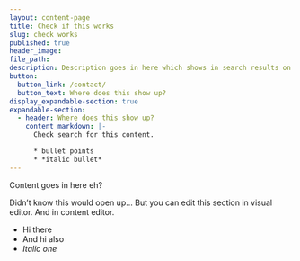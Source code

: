 ```yaml
---
layout: content-page
title: Check if this works
slug: check works
published: true
header_image:
file_path:
description: Description goes in here which shows in search results on site.
button:
  button_link: /contact/
  button_text: Where does this show up?
display_expandable-section: true
expandable-section:
  - header: Where does this show up?
    content_markdown: |-
      Check search for this content.

      * bullet points
      * *italic bullet*
---
```


Content goes in here eh?

Didn’t know this would open up… But you can edit this section in visual editor. And in content editor.

* Hi there
* And hi also
* *Italic one*